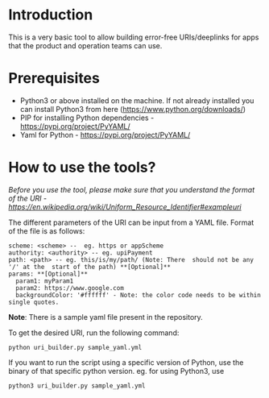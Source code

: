 # Introduction
This is a very basic tool to allow building error-free URIs/deeplinks for apps that the product and operation teams can use.

# Prerequisites
- Python3 or above installed on the machine. If not already installed you can install Python3 from here (https://www.python.org/downloads/)
- PIP for installing Python dependencies - https://pypi.org/project/PyYAML/
- Yaml for Python - https://pypi.org/project/PyYAML/

# How to use the tools?
_Before you use the tool, please make sure that you understand the format of the URI - https://en.wikipedia.org/wiki/Uniform_Resource_Identifier#exampleuri_

The different parameters of the URI can be input from a YAML file. Format of the  file is as follows:
```
scheme: <scheme> --  eg. https or appScheme
authority: <authority> -- eg. upiPayment
path: <path> -- eg. this/is/my/path/ (Note: There  should not be any '/' at the  start of the path) **[Optional]**
params: **[Optional]**
  param1: myParam1
  param2: https://www.google.com
  backgroundColor: '#ffffff' - Note: the color code needs to be within single quotes.
```
**Note**: There is a sample yaml file present  in the repository.

To get the desired URI, run the following command:
```
python uri_builder.py sample_yaml.yml
```
If you want to run the script using a specific version of Python, use the binary of that specific python version. eg. for using Python3, use
```
python3 uri_builder.py sample_yaml.yml
```



